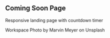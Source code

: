 ## Coming Soon Page

Responsive landing page with countdown timer

Workspace Photo by Marvin Meyer on Unsplash
